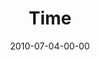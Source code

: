 ---
layout: message
category: message
series: "House Work"
title: "Time"
date: 2010-07-04-00-00
message_id: 627
audio-description: "Chuck Mingo discusses how to line up our calendar with our passions."
audio: "http://s3.amazonaws.com/crossroadsaudiomessages/HouseWork04.mp3"
audio-title: "Time"
audio-duration: "39:59"
program-description: "Time (Program)"
program: "http://www.crossroads.net/players/media/hq/07-03-04-10Program.pdf"
program-title: "Time (Program)"
video-description: "Chuck Mingo discusses how to line up our calendar with our passions."
video-title: "Time"
video: "https://s3.amazonaws.com/crossroadsvideomessages/HouseWork04.mp4"
video-poster: "https://www.crossroads.net/uploadedfiles/HouseWork04_Still.jpg"
---